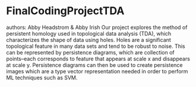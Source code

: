 # FinalCodingProjectTDA

authors: Abby Headstrom & Abby Irish
Our project explores the method of persistent homology used in topological data analysis (TDA), which characterizes the shape of data using holes. Holes are a significant topological feature in many data sets and tend to be robust to noise. This can be represented by persistence diagrams, which are collection of points–each corresponds to feature that appears at scale x and disappears at scale y. Persistence diagrams can then be used to create persistence images which are a type vector representation needed in order to perform ML techniques such as SVM. 
